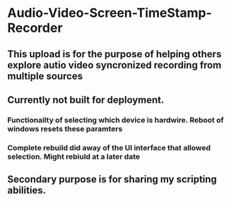 # Audio-Video-Screen-TimeStamp-Recorder

## This upload is for the purpose of helping others explore autio video syncronized recording from multiple sources
## Currently not built for deployment.  
### Functionailty of selecting which device is hardwire.  Reboot of windows resets these paramters
### Complete rebuild did away of the UI interface that allowed selection.  Might rebiuld at a later date


## Secondary purpose is for sharing my scripting abilities.
